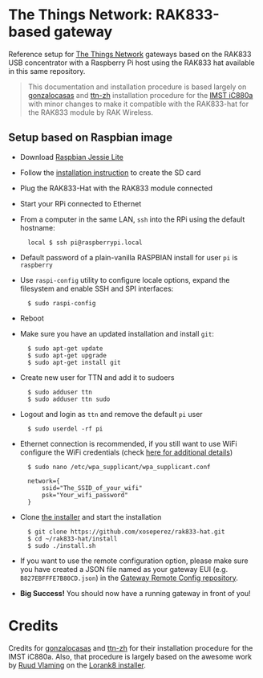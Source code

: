 # The Things Network: RAK833-based gateway

Reference setup for [The Things Network](http://thethingsnetwork.org/) gateways based on the RAK833 USB concentrator with a Raspberry Pi host using the RAK833 hat available in this same repository.

> This documentation and installation procedure is based largely on [gonzalocasas](https://github.com/gonzalocasas) and [ttn-zh](https://github.com/ttn-zh) installation procedure for the [IMST iC880a](https://github.com/ttn-zh/ic880a-gateway) with minor changes to make it compatible with the RAK833-hat for the RAK833 module by RAK Wireless.


## Setup based on Raspbian image

- Download [Raspbian Jessie Lite](https://www.raspberrypi.org/downloads/)
- Follow the [installation instruction](https://www.raspberrypi.org/documentation/installation/installing-images/README.md) to create the SD card
- Plug the RAK833-Hat with the RAK833 module connected
- Start your RPi connected to Ethernet
- From a computer in the same LAN, `ssh` into the RPi using the default hostname:

        local $ ssh pi@raspberrypi.local

- Default password of a plain-vanilla RASPBIAN install for user `pi` is `raspberry`
- Use `raspi-config` utility to configure locale options, expand the filesystem and enable SSH and SPI interfaces:

        $ sudo raspi-config

- Reboot
- Make sure you have an updated installation and install `git`:

        $ sudo apt-get update
        $ sudo apt-get upgrade
        $ sudo apt-get install git

- Create new user for TTN and add it to sudoers

        $ sudo adduser ttn
        $ sudo adduser ttn sudo

- Logout and login as `ttn` and remove the default `pi` user

        $ sudo userdel -rf pi

- Ethernet connection is recommended, if you still want to use WiFi configure the WiFi credentials (check [here for additional details](https://www.raspberrypi.org/documentation/configuration/wireless/wireless-cli.md))

        $ sudo nano /etc/wpa_supplicant/wpa_supplicant.conf

        network={
            ssid="The_SSID_of_your_wifi"
            psk="Your_wifi_password"
        }

- Clone [the installer](https://github.com/ttn-zh/RAK833-gateway/) and start the installation

        $ git clone https://github.com/xoseperez/rak833-hat.git
        $ cd ~/rak833-hat/install
        $ sudo ./install.sh

- If you want to use the remote configuration option, please make sure you have created a JSON file named as your gateway EUI (e.g. `B827EBFFFE7B80CD.json`) in the [Gateway Remote Config repository](https://github.com/ttn-zh/gateway-remote-config).
- **Big Success!** You should now have a running gateway in front of you!

# Credits

Credits for [gonzalocasas](https://github.com/gonzalocasas) and [ttn-zh](https://github.com/ttn-zh) for their installation procedure for the IMST iC880a. Also, that procedure is largely based on the awesome work by [Ruud Vlaming](https://github.com/devlaam) on the [Lorank8 installer](https://github.com/Ideetron/Lorank).
